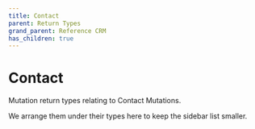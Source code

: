 ```yaml
---
title: Contact
parent: Return Types
grand_parent: Reference CRM
has_children: true
---
```


# Contact

Mutation return types relating to Contact Mutations.

We arrange them under their types here to keep the sidebar list smaller.

